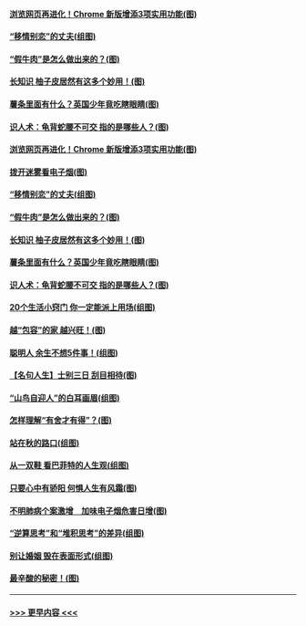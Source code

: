 #### [浏览网页再进化！Chrome 新版增添3项实用功能(图)](../pages/p8/907714.md?t=09180733) 
#### [“移情别恋”的丈夫(组图)](../pages/p8/907644.md?t=09180733) 
#### [“假牛肉”是怎么做出来的？(图)](../pages/p8/907668.md?t=09180733) 
#### [长知识 柚子皮居然有这多个妙用！(图)](../pages/p8/907425.md?t=09180733) 
#### [薯条里面有什么？英国少年竟吃瞎眼睛(图)](../pages/p8/907381.md?t=09180733) 
#### [识人术：龟背蛇腰不可交 指的是哪些人？(图)](../pages/p8/907503.md?t=09180733) 
#### [浏览网页再进化！Chrome 新版增添3项实用功能(图)](../pages/p8/907714.md?t=09180733) 
#### [拨开迷雾看电子烟(图)](../pages/p8/907427.md?t=09180733) 
#### [“移情别恋”的丈夫(组图)](../pages/p8/907644.md?t=09180733) 
#### [“假牛肉”是怎么做出来的？(图)](../pages/p8/907668.md?t=09180733) 
#### [长知识 柚子皮居然有这多个妙用！(图)](../pages/p8/907425.md?t=09180733) 
#### [薯条里面有什么？英国少年竟吃瞎眼睛(图)](../pages/p8/907381.md?t=09180733) 
#### [识人术：龟背蛇腰不可交 指的是哪些人？(图)](../pages/p8/907503.md?t=09180733) 
#### [20个生活小窍门 你一定能派上用场(组图)](../pages/p8/907510.md?t=09180733) 
#### [越“包容”的家 越兴旺！(图)](../pages/p8/907328.md?t=09180733) 
#### [聪明人 余生不想5件事！(组图)](../pages/p8/907364.md?t=09180733) 
#### [【名句人生】士别三日 刮目相待(图)](../pages/p8/906988.md?t=09180733) 
#### [“山鸟自迎人”的白耳画眉(组图)](../pages/p8/907332.md?t=09180733) 
#### [怎样理解“有舍才有得”？(图)](../pages/p8/906872.md?t=09180733) 
#### [站在秋的路口(组图)](../pages/p8/906914.md?t=09180733) 
#### [从一双鞋 看巴菲特的人生观(组图)](../pages/p8/907311.md?t=09180733) 
#### [只要心中有骄阳 何惧人生有风霜(图)](../pages/p8/907320.md?t=09180733) 
#### [不明肺病个案激增　加味电子烟危害日增(图)](../pages/p8/907307.md?t=09180733) 
#### [“逆算思考”和“堆积思考”的差异(组图)](../pages/p8/907229.md?t=09180733) 
#### [别让婚姻 毁在表面形式(组图)](../pages/p8/907118.md?t=09180733) 
#### [最辛酸的秘密！(图)](../pages/p8/906327.md?t=09180733) 

----
#### [ >>> 更早内容 <<< ](../indexes/p8-earlier.md)
